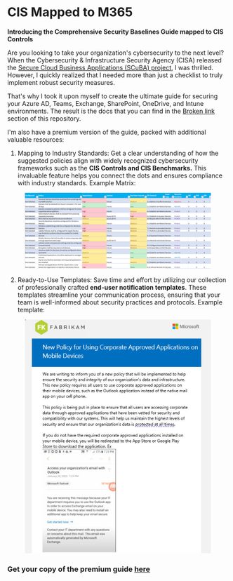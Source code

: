 # CIS Mapped to M365

**Introducing the Comprehensive Security Baselines Guide mapped to CIS Controls**

Are you looking to take your organization's cybersecurity to the next level? When the Cybersecurity & Infrastructure Security Agency (CISA) released the [Secure Cloud Business Applications (SCuBA) project](https://www.cisa.gov/sites/default/files/publications/FINAL-CSSO\_SCuBA\_Fact\_Sheet.pdf), I was thrilled. However, I quickly realized that I needed more than just a checklist to truly implement robust security measures.

That's why I took it upon myself to create the ultimate guide for securing your Azure AD, Teams, Exchange, SharePoint, OneDrive, and Intune environments. The result is the docs that you can find in the [Broken link](broken-reference "mention") section of this repository. &#x20;

I'm also have a premium version of the guide, packed with additional valuable resources:

1. Mapping to Industry Standards: Get a clear understanding of how the suggested policies align with widely recognized cybersecurity frameworks such as the **CIS Controls and CIS Benchmarks.** This invaluable feature helps you connect the dots and ensures compliance with industry standards. Example Matrix:&#x20;

<figure><img src="../.gitbook/assets/pic5 (1).png" alt=""><figcaption></figcaption></figure>

2. Ready-to-Use Templates: Save time and effort by utilizing our collection of professionally crafted **end-user notification templates**. These templates streamline your communication process, ensuring that your team is well-informed about security practices and protocols. Example template:&#x20;

<figure><img src="../.gitbook/assets/clientNotification.jpg" alt=""><figcaption></figcaption></figure>

### Get your copy of the premium guide [here](https://buy.stripe.com/dR62bV3kz0sP6swaEN)
